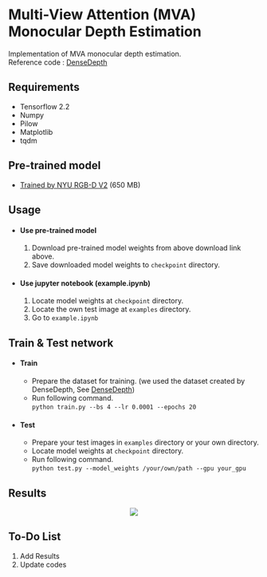 # Multi-View Attention (MVA) Monocular Depth Estimation
Implementation of MVA monocular depth estimation.   
Reference code : [DenseDepth](https://github.com/ialhashim/DenseDepth)

## Requirements
- Tensorflow 2.2
- Numpy
- Pilow
- Matplotlib
- tqdm

## Pre-trained model
* [Trained by NYU RGB-D V2](https://drive.google.com/uc?export=download&id=1k8McRE2vOtrkHmG9ZU6Cd-IUDtr2Fbbv) (650 MB)

## Usage
- #### Use pre-trained model   
    1. Download pre-trained model weights from above download link above.
    2. Save downloaded model weights to `checkpoint` directory.

- #### Use jupyter notebook (example.ipynb)
    1. Locate model weights at `checkpoint` directory.
    2. Locate the own test image at `examples` directory.
    3. Go to `example.ipynb`

## Train & Test network
- #### Train
    - Prepare the dataset for training. (we used the dataset created by DenseDepth, See [DenseDepth](https://github.com/ialhashim/DenseDepth))
    - Run following command.   
    ```python train.py --bs 4 --lr 0.0001 --epochs 20```

- #### Test
    - Prepare your test images in `examples` directory or your own directory.
    - Locate model weights at `checkpoint` directory.
    - Run following command.   
    ```python test.py --model_weights /your/own/path --gpu your_gpu```
    
## Results
<p align="center"><img src="https://user-images.githubusercontent.com/55485826/127944218-2c72c094-2bc6-4b15-8241-f7e36e25dbde.png"></p>
<!-- ![result](https://user-images.githubusercontent.com/55485826/127944218-2c72c094-2bc6-4b15-8241-f7e36e25dbde.png) -->

## To-Do List
1. Add Results
2. Update codes